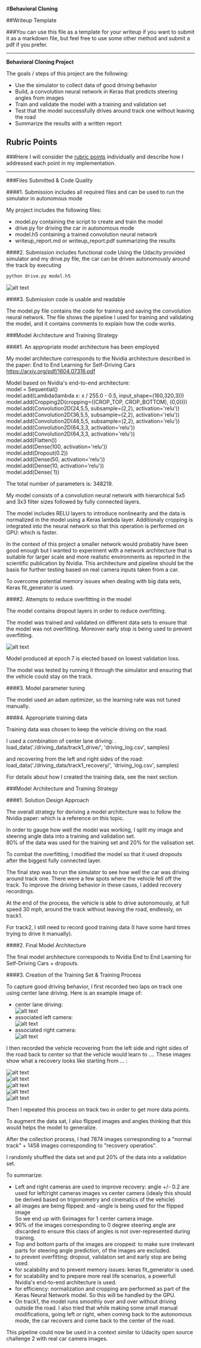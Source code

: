 #**Behavioral Cloning** 

##Writeup Template

###You can use this file as a template for your writeup if you want to submit it as a markdown file, but feel free to use some other method and submit a pdf if you prefer.

---

**Behavioral Cloning Project**

The goals / steps of this project are the following:
* Use the simulator to collect data of good driving behavior
* Build, a convolution neural network in Keras that predicts steering angles from images
* Train and validate the model with a training and validation set
* Test that the model successfully drives around track one without leaving the road
* Summarize the results with a written report


[//]: # (Image References)  

[image0]: ./examples/simulator.png "Simulator" 
[image1]: ./examples/center_sample.jpg "Center"  
[image2]: ./examples/left_sample.jpg "Left"  
[image3]: ./examples/right_sample.jpg "Right"  
[image4]: ./examples/recov1.jpg "Recovery Image"  
[image5]: ./examples/recov2.jpg "Recovery Image"  
[image6]: ./examples/recov3.jpg "Recovery Image"  
[image7]: ./examples/recov4.jpg "Recovery Image"  
[image8]: ./examples/recov5.jpg "Recovery Image"  
[image9]: ./examples/original.jpg "Original Image"  
[image10]: ./examples/cropped.jpg "Cropped Image"  
[image11]: ./examples/history.png "History"  

## Rubric Points
###Here I will consider the [rubric points](https://review.udacity.com/#!/rubrics/432/view) individually and describe how I addressed each point in my implementation.  

---
###Files Submitted & Code Quality

####1. Submission includes all required files and can be used to run the simulator in autonomous mode

My project includes the following files:
* model.py containing the script to create and train the model
* drive.py for driving the car in autonomous mode
* model.h5 containing a trained convolution neural network 
* writeup_report.md or writeup_report.pdf summarizing the results

####2. Submission includes functional code
Using the Udacity provided simulator and my drive.py file, the car can be driven autonomously around the track by executing 
```sh
python drive.py model.h5
```

![alt text][image0]  

####3. Submission code is usable and readable

The model.py file contains the code for training and saving the convolution neural network. The file shows the pipeline I used for training and validating the model, and it contains comments to explain how the code works.

###Model Architecture and Training Strategy

####1. An appropriate model architecture has been employed

My model architecture corresponds to the Nvidia architecture described in the paper: End to End Learning for Self-Driving Cars  
https://arxiv.org/pdf/1604.07316.pdf  

Model based on Nvidia's end-to-end architecture:  
model = Sequential()  
model.add(Lambda(lambda x: x / 255.0 - 0.5, input_shape=(160,320,3)))  
model.add(Cropping2D(cropping=((CROP_TOP, CROP_BOTTOM), (0,0))))  
model.add(Convolution2D(24,5,5, subsample=(2,2), activation='relu'))  
model.add(Convolution2D(36,5,5, subsample=(2,2), activation='relu'))  
model.add(Convolution2D(48,5,5, subsample=(2,2), activation='relu'))  
model.add(Convolution2D(64,3,3, activation='relu'))  
model.add(Convolution2D(64,3,3, activation='relu'))  
model.add(Flatten())  
model.add(Dense(100, activation='relu'))  
model.add(Dropout(0.2))  
model.add(Dense(50, activation='relu'))  
model.add(Dense(10, activation='relu'))  
model.add(Dense( 1))  

The total number of parameters is: 348219. 

My model consists of a convolution neural network with hierarchical 5x5 and 3x3 filter sizes followed by fully connected layers. 

The model includes RELU layers to introduce nonlinearity  and the data is normalized in the model using a Keras lambda layer.
Additionaly cropping is integrated into the neural network so that this operation is performed on GPU: which is faster.    

In the context of this project a smaller network would probably have been good enough but I wanted to experiment with a network architecture that is suitable for larger scale and more realistic environments as reported in the scientific publication by Nvidia. This architecture and pipeline should be the basis for further testing based on real camera inputs taken from a car. 

To overcome potential memory issues when dealing with big data sets, Keras fit_generator is used.

####2. Attempts to reduce overfitting in the model

The model contains dropout layers in order to reduce overfitting. 

The model was trained and validated on different data sets to ensure that the model was not overfitting. Moreover early stop is being used to prevent overfitting. 

![alt text][image11]  

Model produced at epoch 7 is elected based on lowest validation loss.  

The model was tested by running it through the simulator and ensuring that the vehicle could stay on the track.

####3. Model parameter tuning

The model used an adam optimizer, so the learning rate was not tuned manually.

####4. Appropriate training data

Training data was chosen to keep the vehicle driving on the road. 

I used a combination of center lane driving: .
load_data('./driving_data/track1_drive/', 'driving_log.csv', samples)

and recovering from the left and right sides of the road:
load_data('./driving_data/track1_recovery/', 'driving_log.csv', samples)

For details about how I created the training data, see the next section. 

###Model Architecture and Training Strategy

####1. Solution Design Approach

The overall strategy for deriving a model architecture was to follow the Nvidia paper: which is a reference on this topic.  

In order to gauge how well the model was working, I split my image and steering angle data into a training and validation set.  
80% of the data was used for the training set and 20% for the valisation set.  


To combat the overfitting, I modified the model so that it used dropouts after the biggest fully connected layer.


The final step was to run the simulator to see how well the car was driving around track one. There were a few spots where the vehicle fell off the track. To improve the driving behavior in these cases, I added recovery recordings.

At the end of the process, the vehicle is able to drive autonomously, at full speed 30 mph, around the track without leaving the road, endlessly, on track1.

For track2, I still need to record good training data (I have some hard times trying to drive it manually).  

####2. Final Model Architecture

The final model architecture corresponds to  Nvidia End to End Learning for Self-Driving Cars + dropouts.


####3. Creation of the Training Set & Training Process

To capture good driving behavior, I first recorded two laps on track one using center lane driving. Here is an example image of: 
+ center lane driving:   
![alt text][image1]  
+ associated left camera:  
![alt text][image2]
+ associated right camera:  
![alt text][image3]

I then recorded the vehicle recovering from the left side and right sides of the road back to center so that the vehicle would learn to .... These images show what a recovery looks like starting from ... :

![alt text][image4]  
![alt text][image5]  
![alt text][image6]  
![alt text][image7]  
![alt text][image8]  

Then I repeated this process on track two in order to get more data points.

To augment the data sat, I also flipped images and angles thinking that this would helps the model to generalize.  



After the collection process, I had 7874 images corresponding to a "normal track" + 1458 images corresponding to "recovery operatios". 

I  randomly shuffled the data set and put 20% of the data into a validation set. 

To summarize:
- Left and right cameras are used to improve recovery: angle +/- 0.2 are used for left/right cameras images vs center camera (idealy this should be derived based on trigonometry and cinematics of the vehicle)  
- all images are being flipped: and -angle is being used for the flipped image  
So we end up with 6ximages for 1 center camera image.  
- 90% of the images corresponding to 0 degree steering angle are discarded to ensure this class of angles is not over-represented during training.  
- Top and bottom parts of the images are cropped: to make sure irrelevant parts for steering angle prediction, of the images are excluded.  
- to prevent overfitting: dropout, validation set and early stop are being used.  
- for scalability and to prevent memory issues: keras fit_generator is used.   
- for scalability and to prepare more real life scenarios, a powerfull Nvidia's end-to-end architecture is used. 
- for efficiency: normalization and cropping are performed as part of the Keras Neural Network model. So this will be handled by the GPU.    
- On track1, the model runs smoothly over and over without driving outside the road. I also tried that while making some small manual modifications, going left or right, when coming back to the autonomous mode, the car recovers and come back to the center of the road.    

This pipeline could now be used in a context similar to Udacity open source challenge 2 with real car camera images.  


